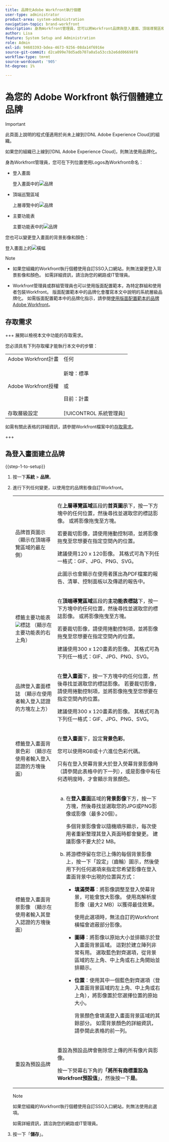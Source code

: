 ```yaml
---
title: 品牌化Adobe Workfront執行個體
user-type: administrator
product-area: system-administration
navigation-topic: brand-workfront
description: 身為Workfront管理員，您可以將Workfront品牌與登入畫面、頂端導覽區和主功能表中的標誌搭配使用。 您也可以變更登入畫面的背景影像和顏色。
author: Lisa
feature: System Setup and Administration
role: Admin
exl-id: 94603393-bdea-4673-9256-08da14f6916e
source-git-commit: d2ca099e78d5adb707a0a5a53ccb2e6dd06698f8
workflow-type: tm+mt
source-wordcount: '905'
ht-degree: 1%

---
```


# 為您的 Adobe Workfront 執行個體建立品牌

<!--
**DON'T DELETE, DRAFT OR HIDE THIS ARTICLE. IT IS LINKED TO THE PRODUCT, THROUGH THE CONTEXT SENSITIVE HELP LINKS. **
-->

>[!IMPORTANT]
>
>此頁面上說明的程式僅適用於尚未上線到[!DNL Adobe Experience Cloud]的組織。
>
> 如果您的組織已上線到[!DNL Adobe Experience Cloud]，則無法使用品牌化。

身為Workfront管理員，您可在下列位置使用Logos為Workfront命名：

* 登入畫面

  登入畫面中的![品牌](assets/brand-login-screen-nwe-adobe.jpg)

* 頂端巡覽區域

  上層導覽中的![品牌](assets/brand-top-nav-area-nwe-adobe.jpg)

* 主要功能表

  主要功能表中的![品牌](assets/brand-main-menu-adobe.jpg)

您也可以變更登入畫面的背景影像和顏色：

登入畫面上的![橫幅](assets/wf_banner_on_login_screen-adobe.png)

>[!NOTE]
>
>* 如果您組織的Workfront執行個體使用自訂SSO入口網站，則無法變更登入背景影像和顏色。 如需詳細資訊，請洽詢您的網路或IT管理員。
><!--
>or is enabled with Adobe IMS  >
>  >
>-->
>
>* Workfront管理員或群組管理員也可以使用版面配置範本，為特定群組和使用者包裝Workfront。 版面配置範本中的品牌化會覆寫本文中說明的系統層級品牌化。 如需版面配置範本中的品牌化指示，請參閱[使用版面配置範本的品牌Adobe Workfront](../../../administration-and-setup/customize-workfront/use-layout-templates/brand-wf-using-a-layout-template.md)。

## 存取需求

+++ 展開以檢視本文中功能的存取需求。

您必須具有下列存取權才能執行本文中的步驟：

<table style="table-layout:auto"> 
 <col> 
 <col> 
 <tbody> 
  <tr> 
   <td role="rowheader">Adobe Workfront計畫</td> 
   <td>任何</td> 
  </tr> 
  <tr> 
  <tr> 
   <td role="rowheader">Adobe Workfront授權</td> 
   <td><p>新增：標準</p>
       <p>或</p>
       <p>目前：計畫</p></td>
  </tr> 
  </tr> 
  <tr> 
   <td role="rowheader">存取層級設定</td> 
   <td>[!UICONTROL 系統管理員]</td>
  </tr> 
 </tbody> 
</table>

如需有關此表格的詳細資訊，請參閱Workfront檔案中的[存取需求](/help/quicksilver/administration-and-setup/add-users/access-levels-and-object-permissions/access-level-requirements-in-documentation.md)。

+++

## 為登入畫面建立品牌

{{step-1-to-setup}}

1. 按一下&#x200B;**系統** > **品牌**。

1. 進行下列任何變更，以使用您的品牌影像自訂Workfront。

   <table style="table-layout:auto"> 
    <col> 
    <col> 
    <tbody> 
     <tr> 
      <td role="rowheader"> <p>品牌首頁圖示<span style="font-weight: normal;"> （顯示在頂端導覽區域的最左側）</span></p> </td> 
      <td> <p>在<strong>上層導覽區域</strong>區段的<strong>首頁圖示</strong>下，按一下方塊中的任何位置，然後尋找並選取您的標誌影像。 或將影像拖曳至方塊。</p> <p>若要裁切影像，請使用捲動控制項，並將影像拖曳至您想要在指定空間內的位置。</p> <p>建議使用120 x 120影像。 其格式可為下列任一格式：GIF、JPG、PNG、SVG。</p> <p>此圖示也會顯示在使用者匯出為PDF檔案的報告、清單、控制面板以及傳遞的報告中。</p> </td> 
     </tr> 
     <tr> 
      <td role="rowheader"> <p>標籤主要功能表<img src="assets/main-menu-icon.png">標誌<span style="font-weight: normal;"> （顯示在主要功能表的右上角）</span></p> </td> 
      <td> <p>在<strong>頂端導覽區域</strong>區段的<strong>主功能表標誌</strong>下，按一下方塊中的任何位置，然後尋找並選取您的標誌影像。 或將影像拖曳至方塊。</p> <p>若要裁切影像，請使用捲動控制項，並將影像拖曳至您想要在指定空間內的位置。</p> <p>建議使用300 x 120畫素的影像。 其格式可為下列任一格式：GIF、JPG、PNG、SVG。</p> </td> 
     </tr> 
     <tr> 
      <td role="rowheader">品牌登入畫面標誌<span style="font-weight: normal;"> （顯示在使用者輸入登入認證的方塊左上方）</span></td> 
      <td> <p>在<strong>登入畫面</strong>下，按一下方塊中的任何位置，然後尋找並選取您的標誌影像。 若要裁切影像，請使用捲動控制項，並將影像拖曳至您想要在指定空間內的位置。</p> <p>建議使用300 x 120畫素的影像。 其格式可為下列任一格式：GIF、JPG、PNG、SVG。</p> </td> 
     </tr> 
     <tr> 
      <td role="rowheader">標籤登入畫面背景色彩<span style="font-weight: normal;"> （顯示在使用者輸入登入認證的方塊後面）</span></td> 
      <td> <p>在<strong>登入畫面</strong>下，設定<strong>背景色彩</strong>。 </p> <p>您可以使用RGB或十六進位色彩代碼。</p> <p>只有在登入熒幕背景大於登入熒幕背景影像時（請參閱此表格中的下一列），或是影像中有任何透明度時，才會顯示背景顏色。</p> </td> 
     </tr> 
     <tr> 
      <td role="rowheader">標籤登入畫面背景影像<span style="font-weight: normal;"> （顯示在使用者輸入其登入認證的方塊後面）</span></td> 
      <td> 
       <ol style="list-style-type: lower-alpha;"> 
        <li value="1"> <p> 在<strong>登入畫面</strong>區域的<strong>背景影像</strong>下方，按一下方塊，然後尋找並選取您的JPG或PNG影像或影像（最多20個）。 </p> <p>多個背景影像會以隨機順序顯示，每次使用者重新整理其登入頁面時都會變更。 建議影像不要大於2 MB。</p> </li> 
        <li value="2"> <p>將游標停留在您已上傳的每個背景影像上，按一下「設定」（齒輪）圖示，然後使用下列任何選項來指定您希望影像在登入畫面背景中出現的位置與方式：</p> 
         <ul> 
          <li> <p><strong>填滿熒幕</strong>：將影像調整至登入熒幕背景，可能會放大影像。 使用高解析度影像（最大2 MB）以獲得最佳效果。</p> <p>使用此選項時，無法自訂的Workfront橫幅會遮蔽部分影像。</p> </li> 
          <li> <p><strong>圖磚</strong>：將影像以原始大小並排顯示於登入畫面背景區域。 這對於建立陣列非常有用。 選取藍色對齊選項，從背景區域的左上角、中上角或右上角開始並排顯示。</p> </li> 
          <li> <p><strong>位置</strong>：使用其中一個藍色對齊選項（登入畫面背景區域的左上角、中上角或右上角），將影像置於您選擇位置的原始大小。</p> <p>背景顏色會填滿登入畫面背景區域的其餘部分。 如需背景顏色的詳細資訊，請參閱此表格的前一列。</p> </li> 
         </ul> </li> 
       </ol> </td> 
     </tr> 
     <tr> 
      <td role="rowheader">重設為預設品牌</td> 
      <td> <p>重設為預設品牌會刪除您上傳的所有像片與影像。</p> <p>按一下熒幕右下角的<strong>「將所有商標重設為Workfront預設值</strong>」，然後按一下<strong>是</strong>。</p> </td> 
     </tr> 
    </tbody> 
   </table>

   >[!NOTE]
   >
   >如果您組織的Workfront執行個體使用自訂SSO入口網站，則無法使用此選項。
   ><!--   >
   >or is enabled with Adobe IMS   >
   >   >
   >-->
   >
   >如需詳細資訊，請洽詢您的網路或IT管理員。

1. 按一下「**儲存**」。
